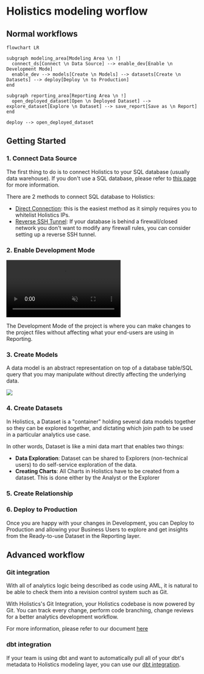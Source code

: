 # Holistics modeling worflow 

## Normal workflows

```mermaid
flowchart LR

subgraph modeling_area[Modeling Area \n !]
  connect_ds[Connect \n Data Source] --> enable_dev[Enable \n Development Mode]
  enable_dev --> models[Create \n Models] --> datasets[Create \n Datasets] --> deploy[Deploy \n to Production]
end

subgraph reporting_area[Reporting Area \n !]
  open_deployed_dataset[Open \n Deployed Dataset] --> explore_dataset[Explore \n Dataset] --> save_report[Save as \n Report]
end

deploy --> open_deployed_dataset

```

## Getting Started 

### 1. Connect Data Source

The first thing to do is to connect Holistics to your SQL database (usually data warehouse).
If you don't use a SQL database, please refer to [this page](https://docs.holistics.io/docs/connect/dont-have-sql-database) for more information.

There are 2 methods to connect SQL database to Holistics:
* [Direct Connection](https://docs.holistics.io/docs/connect/connect-direct): this is the easiest method as it simply requires you to whitelist Holistics IPs.
* [Reverse SSH Tunnel](https://docs.holistics.io/docs/connect/connect-tunnel): If your database is behind a firewall/closed network you don't want to modify any firewall rules, you can consider setting up a reverse SSH tunnel.


### 2. Enable Development Mode

<video src="https://cdn.holistics.io/docs/as-code/Development-Mode.mp4" controls="controls" muted="muted" class="d-block rounded-bottom-2 border-top width-fit" style="max-width:720px;"></video>

The Development Mode of the project is where you can make changes to the project files without affecting what your end-users are using in Reporting.


### 3. Create Models

A data model is an abstract representation on top of a database table/SQL query that you may manipulate without directly affecting the underlying data.

<img src="https://cdn.holistics.io/guidebook/data-model-concept.png"  style="max-width:720px">


### 4. Create Datasets

In Holistics, a Dataset is a "container" holding several data models together so they can be explored together, and dictating which join path to be used in a particular analytics use case.

In other words, Dataset is like a mini data mart that enables two things:
* **Data Exploration**: Dataset can be shared to Explorers (non-technical users) to do self-service exploration of the data.
* **Creating Charts**: All Charts in Holistics have to be created from a dataset. This is done either by the Analyst or the Explorer


### 5. Create Relationship



### 6. Deploy to Production

Once you are happy with your changes in Development, you can Deploy to Production and allowing your Business Users to explore and get insights from the Ready-to-use Dataset in the Reporting layer.

## Advanced workflow

### Git integration

With all of analytics logic being described as code using AML, it is natural to be able to check them into a revision control system such as Git.

With Holistics's Git Integration, your Holistics codebase is now powered by Git. You can track every change, perform code branching, change reviews for a better analytics development workflow.

For more information, please refer to our document [here](https://docs.holistics.io/docs/git-version-control) 

### dbt integration

If your team is using dbt and want to automatically pull all of your dbt's metadata to Holistics modeling layer, you can use our [dbt integration](https://docs.holistics.io/docs/dbt-integration).